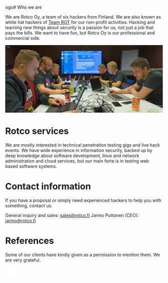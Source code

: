 ogo# Who we are

We are Rotco Oy, a team of six hackers from Finland. We are also known as white hat hackers of [Team ROT](https://www.rot.fi) for our non-profit activities. Hacking and learning new things about security is a passion for us, not just a job that pays the bills. We want to have fun, but Rotco Oy is our professional and commercial side.

![Rotco team](./rotco.jpg)


# Rotco services 

We are mostly interested in technical penetration testing gigs and live hack events. We have wide experience in information security, backed up by deep knowledge about software development, linux and network administration and cloud services, but our main forte is in testing web based software systems.

# Contact information

If you have a proposal or simply need experienced hackers to help you with something, contact us:

General inquiry and sales: sales@rotco.fi
Jarmo Puttonen (CEO): jarmo@rotco.fi


# References

Some of our clients have kindly given as a permission to mention them. We are very grateful.


<svg width="334" height="80" fill="none" xmlns="http://www.w3.org/2000/svg"><path d="M61.798 16.706h3.705a2.205 2.205 0 002.196-2.347c-.08-1.163-1.098-2.044-2.268-2.044h-3.633a.305.305 0 00-.304.303v3.785c0 .166.138.303.304.303zm6.406 3.243a.237.237 0 00-.08.282l3.576 8.422a.226.226 0 01-.21.318h-3.726a.463.463 0 01-.426-.29L64.21 20.94a.463.463 0 00-.426-.289l-2-.007a.305.305 0 00-.304.303v7.721a.305.305 0 01-.303.304h-3.323a.305.305 0 01-.303-.304V8.682c0-.166.137-.304.303-.304h7.642c3.308 0 6.052 2.622 6.132 5.93.058 2.29-.845 3.886-3.041 5.374-.104.075-.19.134-.258.18l-.125.087zm10.625 5.706c1.437 0 2.253-.592 2.434-1.762.18-1.192.18-3.294 0-4.492-.18-1.17-.997-1.763-2.434-1.763-1.488 0-2.21.527-2.405 1.762-.18 1.192-.18 3.294 0 4.493.166 1.185.953 1.762 2.405 1.762zm-6.046-6.226c.42-3.351 2.73-5.431 6.046-5.431 3.33 0 5.663 2.08 6.074 5.431.152 1.185.152 3.25 0 4.435-.419 3.352-2.73 5.432-6.045 5.432-3.337 0-5.663-2.08-6.075-5.432-.151-1.184-.151-3.257 0-4.435zm22.832 4.457c-.066 1.148-.99 1.892-2.348 1.892-1.408 0-2.275-.686-2.376-1.892-.087-1.192-.087-3.287 0-4.478.065-.867.534-1.893 2.376-1.893 1.358 0 2.275.744 2.348 1.893.086 1.191.086 3.286 0 4.478zm-1.9-9.888c-1.264 0-1.9.296-2.492.816-.115.108-.303.022-.303-.137V8.682a.305.305 0 00-.304-.304H87.59a.305.305 0 00-.303.304v19.985c0 .166.137.304.303.304h1.993a.459.459 0 00.369-.18l.737-.976c.072-.101.224-.094.296 0 .534.737 1.293 1.48 2.737 1.48 2.969 0 5.294-2.282 5.54-5.424.087-1.184.087-3.257 0-4.442-.253-3.149-2.579-5.431-5.547-5.431zm66.528 11.78c1.358 0 2.283-.744 2.348-1.892.094-1.192.094-3.287 0-4.478-.072-1.149-.99-1.893-2.348-1.893-1.408 0-2.275.694-2.376 1.893-.087 1.191-.087 3.286 0 4.478.072.867.535 1.892 2.376 1.892zm.448-11.78c2.969 0 5.302 2.282 5.54 5.424.087 1.185.087 3.265 0 4.45-.246 3.141-2.571 5.424-5.54 5.424-1.264 0-1.907-.296-2.492-.824-.115-.108-.303-.021-.303.138v5.836a.305.305 0 01-.303.303h-3.027a.305.305 0 01-.303-.303v-19.82c0-.166.137-.303.303-.303h1.994c.144 0 .282.065.368.18l.73.976c.079.1.224.1.296 0 .534-.737 1.293-1.481 2.737-1.481zm-51.137 9.895c-.18 1.17-.996 1.762-2.434 1.762-1.451 0-2.239-.577-2.405-1.762-.18-1.199-.18-3.3 0-4.492.195-1.236.917-1.763 2.405-1.763 1.438 0 2.254.592 2.434 1.762.181 1.2.181 3.301 0 4.493zm-2.434-9.895c-3.315 0-5.626 2.08-6.045 5.431-.152 1.178-.152 3.25 0 4.435.412 3.352 2.745 5.432 6.074 5.432 3.315 0 5.627-2.08 6.046-5.432.151-1.184.151-3.25 0-4.435-.419-3.351-2.745-5.431-6.075-5.431zm7.938 5.431c.419-3.351 2.745-5.431 6.074-5.431 3.503 0 5.952 2.347 5.945 5.735v.173a.306.306 0 01-.304.303h-2.867a.3.3 0 01-.303-.274c0-.014-.002-.027-.004-.042a.41.41 0 01-.004-.052c-.086-1.43-.946-2.188-2.492-2.188-1.502 0-2.246.541-2.405 1.762-.151 1.192-.151 3.294 0 4.485.138 1.178.954 1.77 2.434 1.77 1.503 0 2.239-.657 2.463-2.181l.022-.123a.304.304 0 01.303-.26h2.861c.166 0 .303.137.303.303v.174c0 3.748-2.99 5.713-5.952 5.713-3.337 0-5.662-2.08-6.074-5.432-.152-1.184-.152-3.257 0-4.435zm22.261 4.464c-.181 1.17-.997 1.762-2.435 1.762-1.451 0-2.239-.577-2.405-1.762-.18-1.199-.18-3.3 0-4.492.195-1.236.918-1.763 2.405-1.763 1.438 0 2.254.592 2.435 1.762.18 1.2.18 3.301 0 4.493zm-2.435-9.895c-3.315 0-5.626 2.08-6.045 5.431-.152 1.178-.152 3.25 0 4.435.412 3.352 2.745 5.432 6.074 5.432 3.316 0 5.627-2.08 6.046-5.432.151-1.184.151-3.25 0-4.435-.419-3.351-2.745-5.431-6.075-5.431zm16.028.332h1.184c.174 0 .311.137.304.303v2.73a.306.306 0 01-.304.304h-1.213c-2.492 0-3.98 1.387-3.98 3.713v7.295a.305.305 0 01-.303.303h-3.027a.305.305 0 01-.303-.303V14.64c0-.166.137-.304.303-.304h1.784c.195 0 .369.123.434.31l.57 1.684c.044.13.21.166.304.072.274-.282.751-.751.996-.946.593-.477 1.402-1.127 3.251-1.127zM16.988 10.904h12.279c.671 0 1.206-.541 1.213-1.206 0-.664-.542-1.206-1.206-1.206H16.988c-.665 0-1.206.542-1.206 1.206 0 .665.541 1.206 1.206 1.206zm7.056 5.483a1.436 1.436 0 102.875 0 1.436 1.436 0 10-2.875 0zm-4.701 0a1.436 1.436 0 102.874 0 1.437 1.437 0 10-2.874 0zm16.612-7.274a7.235 7.235 0 01-3.301 6.97.456.456 0 00-.108.694 12.332 12.332 0 012.925 7.02.454.454 0 01-.455.506H11.239a.466.466 0 01-.455-.506 12.34 12.34 0 012.932-7.02.45.45 0 00-.108-.687 7.229 7.229 0 01-3.214-7.548 7.112 7.112 0 016.002-5.713 7.266 7.266 0 014.095.57 6.312 6.312 0 005.273 0 7.242 7.242 0 014.124-.57c3.163.47 5.698 3.106 6.067 6.284zM11.383 26.47h23.488c.29 0 .506.26.455.549-1.032 5.8-6.096 10.212-12.199 10.212s-11.166-4.405-12.199-10.213a.464.464 0 01.455-.549zM6.667 10.86c-2.297.939-3.922 3.178-3.922 5.807v1.033c0 2.63 1.632 4.861 3.922 5.807a.46.46 0 00.635-.426V11.287a.462.462 0 00-.635-.426zm32.285.426a.46.46 0 01.636-.426c2.297.946 3.922 3.178 3.922 5.807v1.033c0 2.63-1.625 4.868-3.922 5.807a.462.462 0 01-.636-.426V11.287z" fill="#fff"></path></svg>

